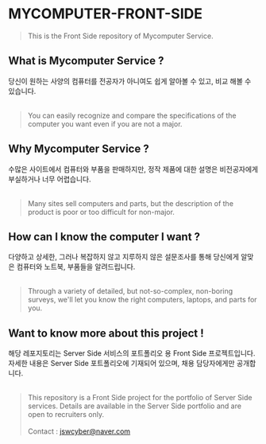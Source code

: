 # MYCOMPUTER-FRONT-SIDE
> This  is the Front Side repository of Mycomputer Service.

## What is Mycomputer Service ?
당신이 원하는 사양의 컴퓨터를 전공자가 아니여도 쉽게 알아볼 수 있고, 비교 해볼 수 있습니다.<br/><br/>
>You can easily recognize and compare the specifications of the computer you want even if you are not a major.

## Why Mycomputer Service ? 
수많은 사이트에서 컴퓨터와 부품을 판매하지만, 정작 제품에 대한 설명은 비전공자에게 부실하거나 너무 어렵습니다.<br/><br/>
>Many sites sell computers and parts, but the description of the product is poor or too difficult for non-major.

## How can I know the computer I want ?
다양하고 상세한, 그러나 복잡하지 않고 지루하지 않은 설문조사를 통해 당신에게 알맞은 컴퓨터와 노트북, 부품들을 알려드립니다.<br/><br/>
> Through a variety of detailed, but not-so-complex, non-boring surveys, we'll let you know the right computers, laptops, and parts for you.

## Want to know more about this project !
해당 레포지토리는 Server Side 서비스의 포트폴리오 용 Front Side 프로젝트입니다. 자세한 내용은 Server Side 포트폴리오에 기재되어 있으며, 채용 담당자에게만 공개합니다.<br/><br/>
> This repository is a Front Side project for the portfolio of Server Side services. Details are available in the Server Side portfolio and are open to recruiters only.<br/><br/>
Contact : jswcyber@naver.com